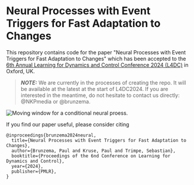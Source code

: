# Neural Processes with Event Triggers for Fast Adaptation to Changes
This repository contains code for the paper "Neural Processes with Event Triggers for Fast Adaptation to Changes" which has been accepted to the [6th Annual Learning for Dynamics and Control Conference 2024 (L4DC)](https://l4dc.web.ox.ac.uk/) in Oxford, UK.

> **_NOTE:_**  We are currently in the processes of creating the repo. It will be available at the latest at the start of L4DC2024. If you are interested in the meantime, do not hesitate to contact us directly: @NKPmedia or @brunzema.

![Moving window for a conditional neural proess.](https://github.com/NKPmedia/np-et-learn/assets/49341051/042af4fd-fe1a-45f4-b48b-a74942068921)

If you find our paper useful, please consider citing
```
@inproceedings{brunzema2024neural,
  title={Neural Processes with Event Triggers for Fast Adaptation to Changes},
  author={Brunzema, Paul and Kruse, Paul and Trimpe, Sebastian},
  booktitle={Proceedings of the 6nd Conference on Learning for Dynamics and Control},
  year={2024},
  publisher={PMLR},
}
```
